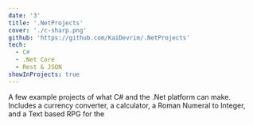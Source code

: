 ```yaml
---
date: '3'
title: '.NetProjects'
cover: './c-sharp.png'
github: 'https://github.com/KaiDevrim/.NetProjects'
tech:
  - C#
  - .Net Core
  - Rest & JSON
showInProjects: true
---
```


A few example projects of what C# and the .Net platform can make. Includes a currency converter, a calculator, a Roman Numeral to Integer, and a Text based RPG for the 
